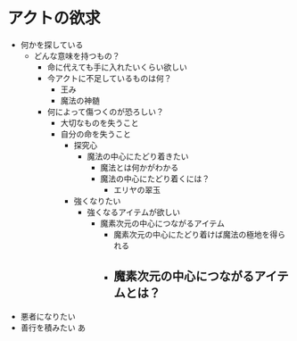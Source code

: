 # アクトの欲求
- 何かを探している
  - どんな意味を持つもの？
    - 命に代えても手に入れたいくらい欲しい
    - 今アクトに不足しているものは何？
      - 王み
      - 魔法の神髄
    - 何によって傷つくのが恐ろしい？
      - 大切なものを失うこと
      - 自分の命を失うこと
        - 探究心
          - 魔法の中心にたどり着きたい
            - 魔法とは何かがわかる
            - 魔法の中心にたどり着くには？
              - エリヤの翠玉
        - 強くなりたい
          - 強くなるアイテムが欲しい
            - 魔素次元の中心につながるアイテム
              - 魔素次元の中心にたどり着けば魔法の極地を得られる
              - 魔素次元の中心につながるアイテムとは？
                - 
- 悪者になりたい
- 善行を積みたい
あ